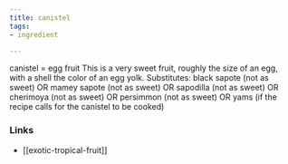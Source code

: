```yaml
---
title: canistel
tags:
- ingredient

---
```

canistel = egg fruit This is a very sweet fruit, roughly the size of an egg, with a shell the color of an egg yolk. Substitutes: black sapote (not as sweet) OR mamey sapote (not as sweet) OR sapodilla (not as sweet) OR cherimoya (not as sweet) OR persimmon (not as sweet) OR yams (if the recipe calls for the canistel to be cooked)

### Links

* [[exotic-tropical-fruit]]
